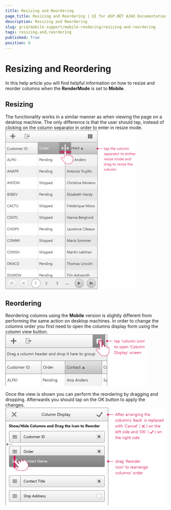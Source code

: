 ```yaml
---
title: Resizing and Reordering
page_title: Resizing and Reordering | UI for ASP.NET AJAX Documentation
description: Resizing and Reordering
slug: grid/mobile-support/mobile-rendering/resizing-and-reordering
tags: resizing,and,reordering
published: True
position: 6
---
```


# Resizing and Reordering



In this help article you will find helpful information on how to resize and reorder columns when the __RenderMode__ is set to __Mobile__.

## Resizing

The functionality works in a similar manner as when viewing the page on a desktop machine. The only difference is that the user should tap, instead of clicking on the column separator in order to enter in resize mode.![grid-mobile-resizing Reordering 1](images/grid-mobile-resizingReordering1.png)

## Reordering

Reordering columns using the __Mobile__ version is slightly different from performing the same action on desktop machines. In order to change the columns order you first need to open the columns display form using the column view button.![grid-mobile-resizing Reordering 2](images/grid-mobile-resizingReordering2.png)

Once the view is shown you can perform the reordering by dragging and dropping. Afterwards you should tap on the OK button to apply the changes.![grid-mobile-resizing Reordering 3](images/grid-mobile-resizingReordering3.png)
